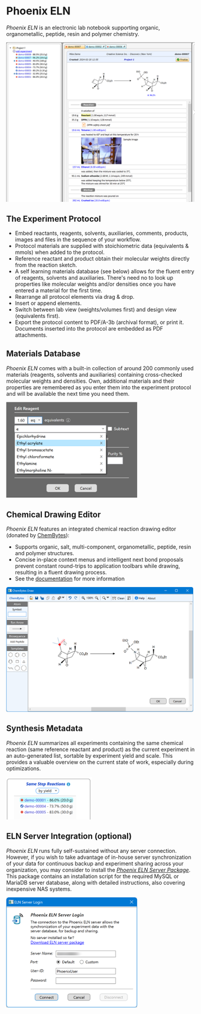 # Phoenix ELN

*Phoenix ELN* is an electronic lab notebook supporting organic, organometallic, peptide, resin and polymer chemistry. 

<img src="GitHub_Assets/Phoenix-ELN-Main2.png" alt="drawing" width=900/> 

## The Experiment Protocol

- Embed reactants, reagents, solvents, auxiliaries, comments, products, images and files in the sequence of your workflow.
- Protocol materials are supplied with stoichiometric data (equivalents & mmols) when added to the protocol.
- Reference reactant and product obtain their molecular weights directly from the reaction sketch.
- A self learning materials database (see below) allows for the fluent entry of reagents, solvents and auxiliaries. There's need no to look up properties like molecular weights and/or densities once you have entered a material for the first time.
- Rearrange all protocol elements via drag & drop.
- Insert or append elements.
- Switch between lab view (weights/volumes first) and design view (equivalents first).
- Export the protocol content to PDF/A-3b (archival format), or print it. Documents inserted into the protocol are embedded as PDF attachments.


## Materials Database

*Phoenix ELN* comes with a built-in collection of around 200 commonly used materials (reagents, solvents and auxiliaries) containing cross-checked molecular weights and densities. Own, additional materials and their properties are remembered as you enter them into the experiment protocol and will be available the next time you need them.

<img src="GitHub_Assets/Materials-Database.png" alt="drawing" width=350/>

## Chemical Drawing Editor

*Phoenix ELN* features an integrated chemical reaction drawing editor (donated by [ChemBytes](https://chembytes.com)):
- Supports organic, salt, multi-component, organometallic, peptide, resin and polymer structures.
- Concise in-place context menus and intelligent next bond proposals prevent constant round-trips to application toolbars while drawing, resulting in a fluent drawing process.
- See the [documentation](https://chembytes.com/helpdocs/ChemBytesDraw-2/DrawBonds.html) for more information

<img src="GitHub_Assets/Reaction-Editor.png" alt="drawing" width=500/>


## Synthesis Metadata

*Phoenix ELN* summarizes all experiments containing the same chemical reaction (same reference reactant and product) as the current experiment in an auto-generated list, sortable by experiment yield and scale. This provides a valuable overview on the current state of work, especially during optimizations.

<img src="GitHub_Assets/Same_Step_List.png" alt="drawing" width=230/>

## ELN Server Integration (optional)

*Phoenix ELN* runs fully self-sustained without any server connection. However, if you wish to take advantage of in-house server synchronization of your data for continuous backup and experiment sharing across your organization, you may consider to install the *[Phoenix ELN Server Package](https://github.com/abrechts/Phoenix-ELN-Server-Package)*. This package contains an installation script for the required MySQL or MariaDB server database, along with detailed instructions, also covering inexpensive NAS systems. 

<img src="GitHub_Assets/Server-Login.png" alt="drawing" width=350/>
